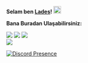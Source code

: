 
**Selam ben [Lades](https://github.com/ladesxd)!** <img src="https://media.giphy.com/media/Q7LHmoFwVP6Yc1swZs/giphy.gif" height="20px"> 

**Bana Buradan Ulaşabilirsiniz:** 


[![](https://cdn.discordapp.com/attachments/806690258086658090/823829343499321384/68747470733a2f2f696d672e736869656c64732e696f2f62616467652f646973636f72642532302d3732383944412e737667.png)](https://discord.com/users/811943192059445259)  [![](https://cdn.discordapp.com/attachments/806690258086658090/823829296912269364/68747470733a2f2f696d672e736869656c64732e696f2f62616467652f4769744875622532302d3139313731372e7376673f.png)](https://github.com/ladesxd) [![](https://cdn.discordapp.com/attachments/814142740228079657/857560811235704832/Screenshot_16.png)](https://open.spotify.com/user/oovx9wxc4yykwew30hrt3615y?si=9b231fd8cc0849c1)
</br><img src="https://komarev.com/ghpvc/?username=ladesxd&color=dc143c"/>


[![Discord Presence](https://lanyard-profile-readme.vercel.app/api/811943192059445259)](https://discord.com/users/811943192059445259)

